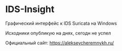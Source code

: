 # IDS-Insight
Графический интерфейс к IDS Suricata на Windows

Исходники опубликую на днях, сегодн не успел

Официальный сайт: https://alekseycheremnykh.ru/
